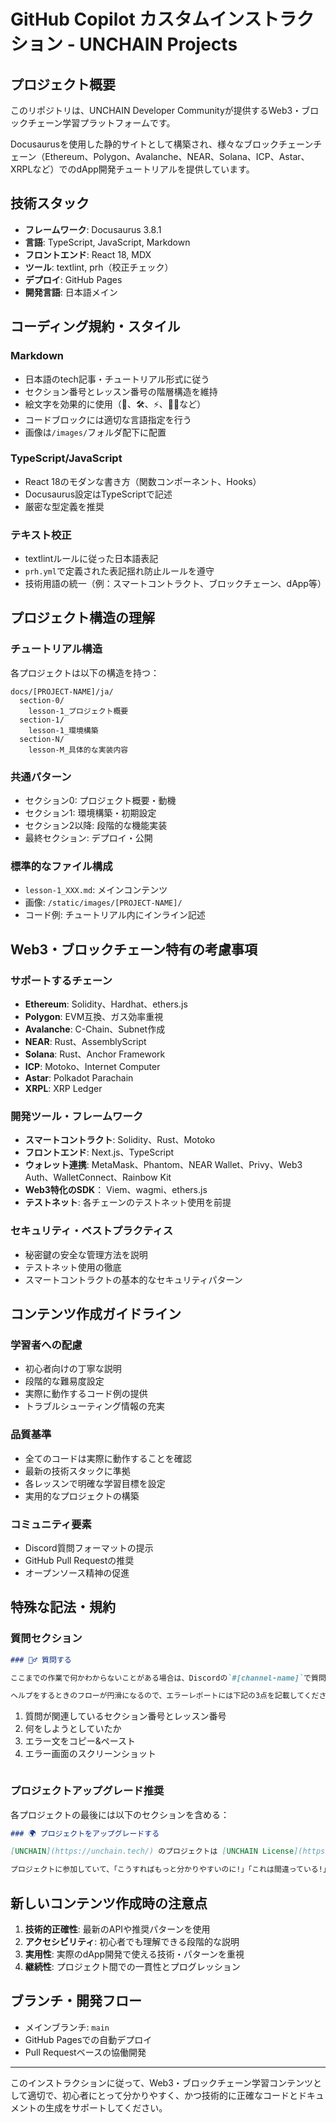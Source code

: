 # GitHub Copilot カスタムインストラクション - UNCHAIN Projects

## プロジェクト概要
このリポジトリは、UNCHAIN Developer Communityが提供するWeb3・ブロックチェーン学習プラットフォームです。

Docusaurusを使用した静的サイトとして構築され、様々なブロックチェーンチェーン（Ethereum、Polygon、Avalanche、NEAR、Solana、ICP、Astar、XRPLなど）でのdApp開発チュートリアルを提供しています。

## 技術スタック
- **フレームワーク**: Docusaurus 3.8.1
- **言語**: TypeScript, JavaScript, Markdown
- **フロントエンド**: React 18, MDX
- **ツール**: textlint, prh（校正チェック）
- **デプロイ**: GitHub Pages
- **開発言語**: 日本語メイン

## コーディング規約・スタイル

### Markdown
- 日本語のtech記事・チュートリアル形式に従う
- セクション番号とレッスン番号の階層構造を維持
- 絵文字を効果的に使用（👋、🛠、⚡️、🙋‍♂️など）
- コードブロックには適切な言語指定を行う
- 画像は`/images/`フォルダ配下に配置

### TypeScript/JavaScript
- React 18のモダンな書き方（関数コンポーネント、Hooks）
- Docusaurus設定はTypeScriptで記述
- 厳密な型定義を推奨

### テキスト校正
- textlintルールに従った日本語表記
- `prh.yml`で定義された表記揺れ防止ルールを遵守
- 技術用語の統一（例：スマートコントラクト、ブロックチェーン、dApp等）

## プロジェクト構造の理解

### チュートリアル構造
各プロジェクトは以下の構造を持つ：
```
docs/[PROJECT-NAME]/ja/
  section-0/
    lesson-1_プロジェクト概要
  section-1/
    lesson-1_環境構築
  section-N/
    lesson-M_具体的な実装内容
```

### 共通パターン
- セクション0: プロジェクト概要・動機
- セクション1: 環境構築・初期設定
- セクション2以降: 段階的な機能実装
- 最終セクション: デプロイ・公開

### 標準的なファイル構成
- `lesson-1_XXX.md`: メインコンテンツ
- 画像: `/static/images/[PROJECT-NAME]/`
- コード例: チュートリアル内にインライン記述

## Web3・ブロックチェーン特有の考慮事項

### サポートするチェーン
- **Ethereum**: Solidity、Hardhat、ethers.js
- **Polygon**: EVM互換、ガス効率重視
- **Avalanche**: C-Chain、Subnet作成
- **NEAR**: Rust、AssemblyScript
- **Solana**: Rust、Anchor Framework
- **ICP**: Motoko、Internet Computer
- **Astar**: Polkadot Parachain
- **XRPL**: XRP Ledger

### 開発ツール・フレームワーク
- **スマートコントラクト**: Solidity、Rust、Motoko
- **フロントエンド**: Next.js、TypeScript
- **ウォレット連携**: MetaMask、Phantom、NEAR Wallet、Privy、Web3 Auth、WalletConnect、Rainbow Kit
- **Web3特化のSDK**： Viem、wagmi、ethers.js
- **テストネット**: 各チェーンのテストネット使用を前提

### セキュリティ・ベストプラクティス
- 秘密鍵の安全な管理方法を説明
- テストネット使用の徹底
- スマートコントラクトの基本的なセキュリティパターン

## コンテンツ作成ガイドライン

### 学習者への配慮
- 初心者向けの丁寧な説明
- 段階的な難易度設定
- 実際に動作するコード例の提供
- トラブルシューティング情報の充実

### 品質基準
- 全てのコードは実際に動作することを確認
- 最新の技術スタックに準拠
- 各レッスンで明確な学習目標を設定
- 実用的なプロジェクトの構築

### コミュニティ要素
- Discord質問フォーマットの提示
- GitHub Pull Requestの推奨
- オープンソース精神の促進

## 特殊な記法・規約

### 質問セクション
```markdown
### 🙋‍♂️ 質問する

ここまでの作業で何かわからないことがある場合は、Discordの`#[channel-name]`で質問をしてください。

ヘルプをするときのフローが円滑になるので、エラーレポートには下記の3点を記載してください ✨

```
1. 質問が関連しているセクション番号とレッスン番号
2. 何をしようとしていたか
3. エラー文をコピー&ペースト
4. エラー画面のスクリーンショット
```
```

### プロジェクトアップグレード推奨
各プロジェクトの最後には以下のセクションを含める：
```markdown
### 🌍 プロジェクトをアップグレードする

[UNCHAIN](https://unchain.tech/) のプロジェクトは [UNCHAIN License](https://github.com/unchain-dev/UNCHAIN-projects/blob/main/LICENSE) により運用されています。

プロジェクトに参加していて、「こうすればもっと分かりやすいのに!」「これは間違っている!」と思ったら、ぜひ`pull request`を送ってください。
```

## 新しいコンテンツ作成時の注意点

1. **技術的正確性**: 最新のAPIや推奨パターンを使用
2. **アクセシビリティ**: 初心者でも理解できる段階的な説明
3. **実用性**: 実際のdApp開発で使える技術・パターンを重視
4. **継続性**: プロジェクト間での一貫性とプログレッション

## ブランチ・開発フロー
- メインブランチ: `main`
- GitHub Pagesでの自動デプロイ
- Pull Requestベースの協働開発

---

このインストラクションに従って、Web3・ブロックチェーン学習コンテンツとして適切で、初心者にとって分かりやすく、かつ技術的に正確なコードとドキュメントの生成をサポートしてください。
